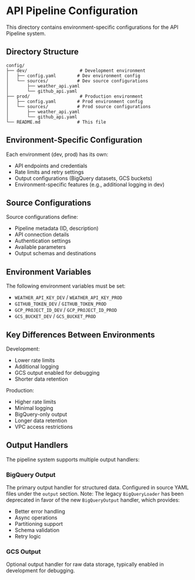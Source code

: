 # API Pipeline Configuration

This directory contains environment-specific configurations for the API Pipeline system.

## Directory Structure

```
config/
├── dev/                    # Development environment
│   ├── config.yaml        # Dev environment config
│   └── sources/           # Dev source configurations
│       ├── weather_api.yaml
│       └── github_api.yaml
├── prod/                   # Production environment
│   ├── config.yaml        # Prod environment config
│   └── sources/           # Prod source configurations
│       ├── weather_api.yaml
│       └── github_api.yaml
└── README.md              # This file
```

## Environment-Specific Configuration

Each environment (dev, prod) has its own:
- API endpoints and credentials
- Rate limits and retry settings
- Output configurations (BigQuery datasets, GCS buckets)
- Environment-specific features (e.g., additional logging in dev)

## Source Configurations

Source configurations define:
- Pipeline metadata (ID, description)
- API connection details
- Authentication settings
- Available parameters
- Output schemas and destinations

## Environment Variables

The following environment variables must be set:
- `WEATHER_API_KEY_DEV` / `WEATHER_API_KEY_PROD`
- `GITHUB_TOKEN_DEV` / `GITHUB_TOKEN_PROD`
- `GCP_PROJECT_ID_DEV` / `GCP_PROJECT_ID_PROD`
- `GCS_BUCKET_DEV` / `GCS_BUCKET_PROD`

## Key Differences Between Environments

Development:
- Lower rate limits
- Additional logging
- GCS output enabled for debugging
- Shorter data retention

Production:
- Higher rate limits
- Minimal logging
- BigQuery-only output
- Longer data retention
- VPC access restrictions

## Output Handlers

The pipeline system supports multiple output handlers:

### BigQuery Output
The primary output handler for structured data. Configured in source YAML files under the `output` section.
Note: The legacy `BigQueryLoader` has been deprecated in favor of the new `BigQueryOutput` handler, which provides:
- Better error handling
- Async operations
- Partitioning support
- Schema validation
- Retry logic

### GCS Output
Optional output handler for raw data storage, typically enabled in development for debugging.


